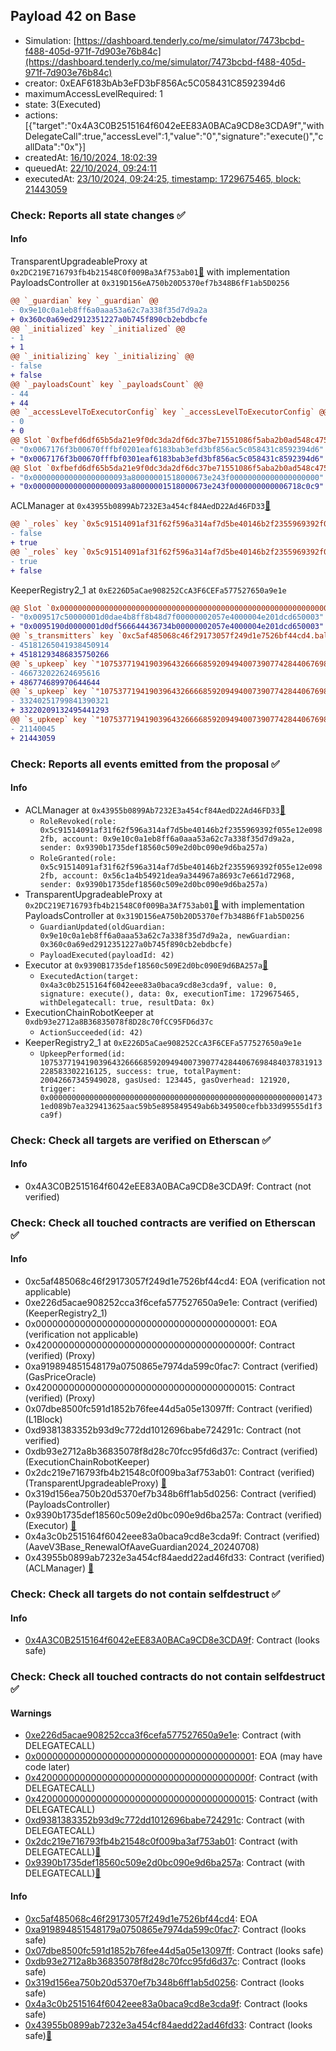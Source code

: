## Payload 42 on Base

- Simulation: [https://dashboard.tenderly.co/me/simulator/7473bcbd-f488-405d-971f-7d903e76b84c](https://dashboard.tenderly.co/me/simulator/7473bcbd-f488-405d-971f-7d903e76b84c)
- creator: 0xEAF6183bAb3eFD3bF856Ac5C058431C8592394d6
- maximumAccessLevelRequired: 1
- state: 3(Executed)
- actions: [{"target":"0x4A3C0B2515164f6042eEE83A0BACa9CD8e3CDA9f","withDelegateCall":true,"accessLevel":1,"value":"0","signature":"execute()","callData":"0x"}]
- createdAt: [16/10/2024, 18:02:39](https://basescan.org/tx/0x7c5f78361488a249a772eaefc2b110686c2b1935339e968a37153042129f65ba)
- queuedAt: [22/10/2024, 09:24:11](https://basescan.org/tx/0x177cb20fcfc19ff6f7f4b68c010df4e12d1ee7f3a1ccc96c3b2ce643334add52)
- executedAt: [23/10/2024, 09:24:25, timestamp: 1729675465, block: 21443059](https://basescan.org/tx/0x63f7934e916ae086e9699a6975a74127b3a840e2dfeb6484f87e09624ffe091a)

### Check: Reports all state changes :white_check_mark:

#### Info


TransparentUpgradeableProxy at `0x2DC219E716793fb4b21548C0f009Ba3Af753ab01`[:ghost:](https://github.com/bgd-labs/aave-address-book "GovernanceV3Base.PAYLOADS_CONTROLLER") with implementation PayloadsController at `0x319D156eA750b20D5370ef7b348B6fF1ab5D0256`
```diff
@@ `_guardian` key `_guardian` @@
- 0x9e10c0a1eb8ff6a0aaa53a62c7a338f35d7d9a2a
+ 0x360c0a69ed2912351227a0b745f890cb2ebdbcfe
@@ `_initialized` key `_initialized` @@
- 1
+ 1
@@ `_initializing` key `_initializing` @@
- false
+ false
@@ `_payloadsCount` key `_payloadsCount` @@
- 44
+ 44
@@ `_accessLevelToExecutorConfig` key `_accessLevelToExecutorConfig` @@
- 0
+ 0
@@ Slot `0xfbefd6df65b5da21e9f0dc3da2df6dc37be71551086f5aba2b0ad548c4758150` @@
- "0x0067176f3b00670fffbf0201eaf6183bab3efd3bf856ac5c058431c8592394d6"
+ "0x0067176f3b00670fffbf0301eaf6183bab3efd3bf856ac5c058431c8592394d6"
@@ Slot `0xfbefd6df65b5da21e9f0dc3da2df6dc37be71551086f5aba2b0ad548c4758151` @@
- "0x000000000000000000093a80000001518000673e243f00000000000000000000"
+ "0x000000000000000000093a80000001518000673e243f0000000000006718c0c9"
```

ACLManager at `0x43955b0899Ab7232E3a454cf84AedD22Ad46FD33`[:ghost:](https://github.com/bgd-labs/aave-address-book "AaveV3Base.ACL_MANAGER")
```diff
@@ `_roles` key `0x5c91514091af31f62f596a314af7d5be40146b2f2355969392f055e12e0982fb.members.0x56c1a4b54921dea9a344967a8693c7e661d72968` @@
- false
+ true
@@ `_roles` key `0x5c91514091af31f62f596a314af7d5be40146b2f2355969392f055e12e0982fb.members.0x9e10c0a1eb8ff6a0aaa53a62c7a338f35d7d9a2a` @@
- true
+ false
```

KeeperRegistry2_1 at `0xE226D5aCae908252CcA3F6CEFa577527650a9e1e`
```diff
@@ Slot `0x0000000000000000000000000000000000000000000000000000000000000012` @@
- "0x009517c50000001d0dae4b8ff8b48d7f00000002057e4000004e201dcd650003"
+ "0x0095190d0000001d0df566644436734b00000002057e4000004e201dcd650003"
@@ `s_transmitters` key `0xc5af485068c46f29173057f249d1e7526bf44cd4.balance` @@
- 45181265041938450914
+ 45181293486835750266
@@ `s_upkeep` key `"107537719419039643266668592094940073907742844067698484037831913228583302216125".amountSpent` @@
- 466732022624695616
+ 486774689970644644
@@ `s_upkeep` key `"107537719419039643266668592094940073907742844067698484037831913228583302216125".balance` @@
- 33240251799841390321
+ 33220209132495441293
@@ `s_upkeep` key `"107537719419039643266668592094940073907742844067698484037831913228583302216125".lastPerformedBlockNumber` @@
- 21140045
+ 21443059
```


### Check: Reports all events emitted from the proposal :white_check_mark:

#### Info

- ACLManager at `0x43955b0899Ab7232E3a454cf84AedD22Ad46FD33`[:ghost:](https://github.com/bgd-labs/aave-address-book "AaveV3Base.ACL_MANAGER")
  - `RoleRevoked(role: 0x5c91514091af31f62f596a314af7d5be40146b2f2355969392f055e12e0982fb, account: 0x9e10c0a1eb8ff6a0aaa53a62c7a338f35d7d9a2a, sender: 0x9390b1735def18560c509e2d0bc090e9d6ba257a)`
  - `RoleGranted(role: 0x5c91514091af31f62f596a314af7d5be40146b2f2355969392f055e12e0982fb, account: 0x56c1a4b54921dea9a344967a8693c7e661d72968, sender: 0x9390b1735def18560c509e2d0bc090e9d6ba257a)`
- TransparentUpgradeableProxy at `0x2DC219E716793fb4b21548C0f009Ba3Af753ab01`[:ghost:](https://github.com/bgd-labs/aave-address-book "GovernanceV3Base.PAYLOADS_CONTROLLER") with implementation PayloadsController at `0x319D156eA750b20D5370ef7b348B6fF1ab5D0256`
  - `GuardianUpdated(oldGuardian: 0x9e10c0a1eb8ff6a0aaa53a62c7a338f35d7d9a2a, newGuardian: 0x360c0a69ed2912351227a0b745f890cb2ebdbcfe)`
  - `PayloadExecuted(payloadId: 42)`
- Executor at `0x9390B1735def18560c509E2d0bc090E9d6BA257a`[:ghost:](https://github.com/bgd-labs/aave-address-book "AaveV3Base.ACL_ADMIN, GovernanceV3Base.EXECUTOR_LVL_1")
  - `ExecutedAction(target: 0x4a3c0b2515164f6042eee83a0baca9cd8e3cda9f, value: 0, signature: execute(), data: 0x, executionTime: 1729675465, withDelegatecall: true, resultData: 0x)`
- ExecutionChainRobotKeeper at `0xdb93e2712a8B36835078f8D28c70fCC95FD6d37c`
  - `ActionSucceeded(id: 42)`
- KeeperRegistry2_1 at `0xE226D5aCae908252CcA3F6CEFa577527650a9e1e`
  - `UpkeepPerformed(id: 107537719419039643266668592094940073907742844067698484037831913228583302216125, success: true, totalPayment: 20042667345949028, gasUsed: 123445, gasOverhead: 121920, trigger: 0x00000000000000000000000000000000000000000000000000000000014731ed089b7ea329413625aac59b5e895849549ab6b349500cefbb33d99555d1f3ca9f)`

### Check: Check all targets are verified on Etherscan :white_check_mark:

#### Info

- 0x4A3C0B2515164f6042eEE83A0BACa9CD8e3CDA9f: Contract (not verified) 

### Check: Check all touched contracts are verified on Etherscan :white_check_mark:

#### Info

- 0xc5af485068c46f29173057f249d1e7526bf44cd4: EOA (verification not applicable)
- 0xe226d5acae908252cca3f6cefa577527650a9e1e: Contract (verified) (KeeperRegistry2_1) 
- 0x0000000000000000000000000000000000000001: EOA (verification not applicable)
- 0x420000000000000000000000000000000000000f: Contract (verified) (Proxy) 
- 0xa919894851548179a0750865e7974da599c0fac7: Contract (verified) (GasPriceOracle) 
- 0x4200000000000000000000000000000000000015: Contract (verified) (Proxy) 
- 0x07dbe8500fc591d1852b76fee44d5a05e13097ff: Contract (verified) (L1Block) 
- 0xd9381383352b93d9c772dd1012696babe724291c: Contract (not verified) 
- 0xdb93e2712a8b36835078f8d28c70fcc95fd6d37c: Contract (verified) (ExecutionChainRobotKeeper) 
- 0x2dc219e716793fb4b21548c0f009ba3af753ab01: Contract (verified) (TransparentUpgradeableProxy) [:ghost:](https://github.com/bgd-labs/aave-address-book "GovernanceV3Base.PAYLOADS_CONTROLLER")
- 0x319d156ea750b20d5370ef7b348b6ff1ab5d0256: Contract (verified) (PayloadsController) 
- 0x9390b1735def18560c509e2d0bc090e9d6ba257a: Contract (verified) (Executor) [:ghost:](https://github.com/bgd-labs/aave-address-book "AaveV3Base.ACL_ADMIN, GovernanceV3Base.EXECUTOR_LVL_1")
- 0x4a3c0b2515164f6042eee83a0baca9cd8e3cda9f: Contract (verified) (AaveV3Base_RenewalOfAaveGuardian2024_20240708) 
- 0x43955b0899ab7232e3a454cf84aedd22ad46fd33: Contract (verified) (ACLManager) [:ghost:](https://github.com/bgd-labs/aave-address-book "AaveV3Base.ACL_MANAGER")

### Check: Check all targets do not contain selfdestruct :white_check_mark:

#### Info

- [0x4A3C0B2515164f6042eEE83A0BACa9CD8e3CDA9f](https://basescan.org/address/0x4A3C0B2515164f6042eEE83A0BACa9CD8e3CDA9f): Contract (looks safe)

### Check: Check all touched contracts do not contain selfdestruct :white_check_mark:

#### Warnings

- [0xe226d5acae908252cca3f6cefa577527650a9e1e](https://basescan.org/address/0xe226d5acae908252cca3f6cefa577527650a9e1e): Contract (with DELEGATECALL)
- [0x0000000000000000000000000000000000000001](https://basescan.org/address/0x0000000000000000000000000000000000000001): EOA (may have code later)
- [0x420000000000000000000000000000000000000f](https://basescan.org/address/0x420000000000000000000000000000000000000f): Contract (with DELEGATECALL)
- [0x4200000000000000000000000000000000000015](https://basescan.org/address/0x4200000000000000000000000000000000000015): Contract (with DELEGATECALL)
- [0xd9381383352b93d9c772dd1012696babe724291c](https://basescan.org/address/0xd9381383352b93d9c772dd1012696babe724291c): Contract (with DELEGATECALL)
- [0x2dc219e716793fb4b21548c0f009ba3af753ab01](https://basescan.org/address/0x2dc219e716793fb4b21548c0f009ba3af753ab01): Contract (with DELEGATECALL)[:ghost:](https://github.com/bgd-labs/aave-address-book "GovernanceV3Base.PAYLOADS_CONTROLLER")
- [0x9390b1735def18560c509e2d0bc090e9d6ba257a](https://basescan.org/address/0x9390b1735def18560c509e2d0bc090e9d6ba257a): Contract (with DELEGATECALL)[:ghost:](https://github.com/bgd-labs/aave-address-book "AaveV3Base.ACL_ADMIN, GovernanceV3Base.EXECUTOR_LVL_1")

#### Info

- [0xc5af485068c46f29173057f249d1e7526bf44cd4](https://basescan.org/address/0xc5af485068c46f29173057f249d1e7526bf44cd4): EOA
- [0xa919894851548179a0750865e7974da599c0fac7](https://basescan.org/address/0xa919894851548179a0750865e7974da599c0fac7): Contract (looks safe)
- [0x07dbe8500fc591d1852b76fee44d5a05e13097ff](https://basescan.org/address/0x07dbe8500fc591d1852b76fee44d5a05e13097ff): Contract (looks safe)
- [0xdb93e2712a8b36835078f8d28c70fcc95fd6d37c](https://basescan.org/address/0xdb93e2712a8b36835078f8d28c70fcc95fd6d37c): Contract (looks safe)
- [0x319d156ea750b20d5370ef7b348b6ff1ab5d0256](https://basescan.org/address/0x319d156ea750b20d5370ef7b348b6ff1ab5d0256): Contract (looks safe)
- [0x4a3c0b2515164f6042eee83a0baca9cd8e3cda9f](https://basescan.org/address/0x4a3c0b2515164f6042eee83a0baca9cd8e3cda9f): Contract (looks safe)
- [0x43955b0899ab7232e3a454cf84aedd22ad46fd33](https://basescan.org/address/0x43955b0899ab7232e3a454cf84aedd22ad46fd33): Contract (looks safe)[:ghost:](https://github.com/bgd-labs/aave-address-book "AaveV3Base.ACL_MANAGER")

